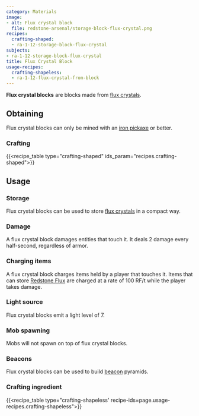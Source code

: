```yaml
---
category: Materials
image:
- alt: Flux crystal block
  file: redstone-arsenal/storage-block-flux-crystal.png
recipes:
  crafting-shaped:
  - ra-1-12-storage-block-flux-crystal
subjects:
- ra-1-12-storage-block-flux-crystal
title: Flux Crystal Block
usage-recipes:
  crafting-shapeless:
  - ra-1-12-flux-crystal-from-block
---
```


**Flux crystal blocks** are blocks made from [flux crystals](../flux-crystal/).


Obtaining
---------

Flux crystal blocks can only be mined with an [iron
pickaxe](https://minecraft.gamepedia.com/Pickaxe) or better.

### Crafting
{{<recipe_table type="crafting-shaped" ids_param="recipes.crafting-shaped">}}


Usage
-----

### Storage
Flux crystal blocks can be used to store [flux crystals](../flux-crystal/) in a
compact way.

### Damage
A flux crystal block damages entities that touch it. It deals 2 damage every
half-second, regardless of armor.

### Charging items
A flux crystal block charges items held by a player that touches it. Items that
can store [Redstone Flux](/docs/redstone-flux/) are charged at a rate of 100
RF/t while the player takes damage.

### Light source
Flux crystal blocks emit a light level of 7.

### Mob spawning
Mobs will not spawn on top of flux crystal blocks.

### Beacons
Flux crystal blocks can be used to build
[beacon](https://minecraft.gamepedia.com/Beacon) pyramids.

### Crafting ingredient
{{<recipe_table type="crafting-shapeless' recipe-ids=page.usage-recipes.crafting-shapeless">}}
